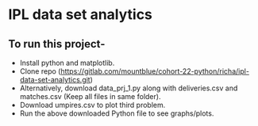 # IPL data set analytics

## To run this project-
* Install python and matplotlib.
* Clone repo (https://gitlab.com/mountblue/cohort-22-python/richa/ipl-data-set-analytics.git)
* Alternatively, download data_prj_1.py along with deliveries.csv and matches.csv (Keep all files in same folder).
* Download umpires.csv to plot third problem.
* Run the above downloaded Python file to see graphs/plots.